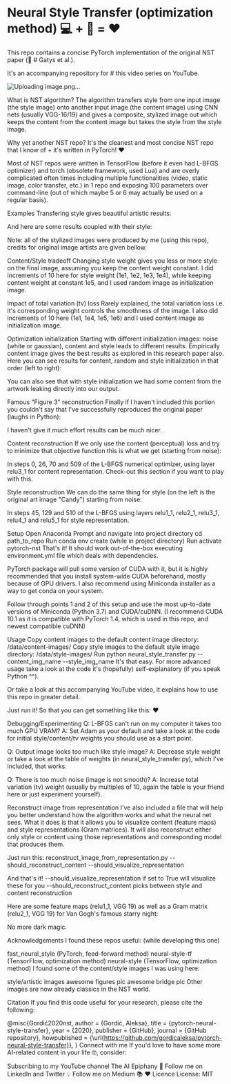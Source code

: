 # Neural Style Transfer (optimization method) 💻 + 🎨 = ❤️

This repo contains a concise PyTorch implementation of the original NST paper (:link: # Gatys et al.).

It's an accompanying repository for # this video series on YouTube.

![Uploading image.png…]()

What is NST algorithm?
The algorithm transfers style from one input image (the style image) onto another input image (the content image) using CNN nets (usually VGG-16/19) and gives a composite, stylized image out which keeps the content from the content image but takes the style from the style image.

 

Why yet another NST repo?
It's the cleanest and most concise NST repo that I know of + it's written in PyTorch! ❤️

Most of NST repos were written in TensorFlow (before it even had L-BFGS optimizer) and torch (obsolete framework, used Lua) and are overly complicated often times including multiple functionalities (video, static image, color transfer, etc.) in 1 repo and exposing 100 parameters over command-line (out of which maybe 5 or 6 may actually be used on a regular basis).

Examples
Transfering style gives beautiful artistic results:

     

And here are some results coupled with their style:

       

Note: all of the stylized images were produced by me (using this repo), credits for original image artists are given bellow.

Content/Style tradeoff
Changing style weight gives you less or more style on the final image, assuming you keep the content weight constant.
I did increments of 10 here for style weight (1e1, 1e2, 1e3, 1e4), while keeping content weight at constant 1e5, and I used random image as initialization image.

   

Impact of total variation (tv) loss
Rarely explained, the total variation loss i.e. it's corresponding weight controls the smoothness of the image.
I also did increments of 10 here (1e1, 1e4, 1e5, 1e6) and I used content image as initialization image.

   

Optimization initialization
Starting with different initialization images: noise (white or gaussian), content and style leads to different results.
Empirically content image gives the best results as explored in this research paper also.
Here you can see results for content, random and style initialization in that order (left to right):

  

You can also see that with style initialization we had some content from the artwork leaking directly into our output.

Famous "Figure 3" reconstruction
Finally if I haven't included this portion you couldn't say that I've successfully reproduced the original paper (laughs in Python):

     

I haven't give it much effort results can be much nicer.

Content reconstruction
If we only use the content (perceptual) loss and try to minimize that objective function this is what we get (starting from noise):

   

In steps 0, 26, 70 and 509 of the L-BFGS numerical optimizer, using layer relu3_1 for content representation.
Check-out this section if you want to play with this.

Style reconstruction
We can do the same thing for style (on the left is the original art image "Candy") starting from noise:

   

In steps 45, 129 and 510 of the L-BFGS using layers relu1_1, relu2_1, relu3_1, relu4_1 and relu5_1 for style representation.

Setup
Open Anaconda Prompt and navigate into project directory cd path_to_repo
Run conda env create (while in project directory)
Run activate pytorch-nst
That's it! It should work out-of-the-box executing environment.yml file which deals with dependencies.

PyTorch package will pull some version of CUDA with it, but it is highly recommended that you install system-wide CUDA beforehand, mostly because of GPU drivers. I also recommend using Miniconda installer as a way to get conda on your system.

Follow through points 1 and 2 of this setup and use the most up-to-date versions of Miniconda (Python 3.7) and CUDA/cuDNN. (I recommend CUDA 10.1 as it is compatible with PyTorch 1.4, which is used in this repo, and newest compatible cuDNN)

Usage
Copy content images to the default content image directory: /data/content-images/
Copy style images to the default style image directory: /data/style-images/
Run python neural_style_transfer.py --content_img_name <content-img-name> --style_img_name <style-img-name>
It's that easy. For more advanced usage take a look at the code it's (hopefully) self-explanatory (if you speak Python ^^).

Or take a look at this accompanying YouTube video, it explains how to use this repo in greater detail.

Just run it! So that you can get something like this: ❤️



Debugging/Experimenting
Q: L-BFGS can't run on my computer it takes too much GPU VRAM?
A: Set Adam as your default and take a look at the code for initial style/content/tv weights you should use as a start point.

Q: Output image looks too much like style image?
A: Decrease style weight or take a look at the table of weights (in neural_style_transfer.py), which I've included, that works.

Q: There is too much noise (image is not smooth)?
A: Increase total variation (tv) weight (usually by multiples of 10, again the table is your friend here or just experiment yourself).

Reconstruct image from representation
I've also included a file that will help you better understand how the algorithm works and what the neural net sees.
What it does is that it allows you to visualize content (feature maps) and style representations (Gram matrices).
It will also reconstruct either only style or content using those representations and corresponding model that produces them.

Just run this:
reconstruct_image_from_representation.py --should_reconstruct_content <Bool> --should_visualize_representation <Bool>

And that's it! --should_visualize_representation if set to True will visualize these for you
--should_reconstruct_content picks between style and content reconstruction

Here are some feature maps (relu1_1, VGG 19) as well as a Gram matrix (relu2_1, VGG 19) for Van Gogh's famous starry night:

   

No more dark magic.

Acknowledgements
I found these repos useful: (while developing this one)

fast_neural_style (PyTorch, feed-forward method)
neural-style-tf (TensorFlow, optimization method)
neural-style (TensorFlow, optimization method)
I found some of the content/style images I was using here:

style/artistic images
awesome figures pic
awesome bridge pic
Other images are now already classics in the NST world.

Citation
If you find this code useful for your research, please cite the following:

@misc{Gordić2020nst,
  author = {Gordić, Aleksa},
  title = {pytorch-neural-style-transfer},
  year = {2020},
  publisher = {GitHub},
  journal = {GitHub repository},
  howpublished = {\url{https://github.com/gordicaleksa/pytorch-neural-style-transfer}},
}
Connect with me
If you'd love to have some more AI-related content in your life 🤓, consider:

Subscribing to my YouTube channel The AI Epiphany 🔔
Follow me on LinkedIn and Twitter 💡
Follow me on Medium 📚 ❤️
Licence
License: MIT

